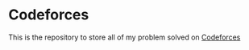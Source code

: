 # Codeforces

This is the repository to store all of my problem solved on [Codeforces](https://codeforces.com)
